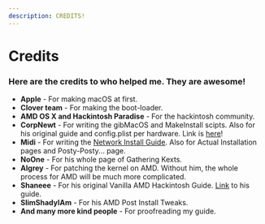 ```yaml
---
description: CREDITS!
---
```


# Credits

### Here are the credits to who helped me. They are awesome!

* **Apple** - For making macOS at first.
* **Clover team** - For making the boot-loader.
* **AMD OS X and Hackintosh Paradise** - For the hackintosh community.
* **CorpNewt** - For writing the gibMacOS and MakeInstall scipts. Also for his original guide and config.plist per hardware. Link is [here](https://hackintosh.gitbook.io/-r-hackintosh-vanilla-desktop-guide/)!
* **Midi** - For writing the [Network Install Guide](https://internet-install.gitbook.io/macos-internet-install/). Also for Actual Installation pages and Posty-Posty... page.
* **NoOne** - For his whole page of Gathering Kexts.
* **Algrey** - For patching the kernel on AMD. Without him, the whole process for AMD will be much more complicated.
* **Shaneee** - For his original Vanilla AMD Hackintosh Guide. [Link](https://vanilla.amd-osx.com) to his guide.
* **SlimShadyIAm** - For his AMD Post Install Tweaks.
* **And many more kind people** - For proofreading my guide.

